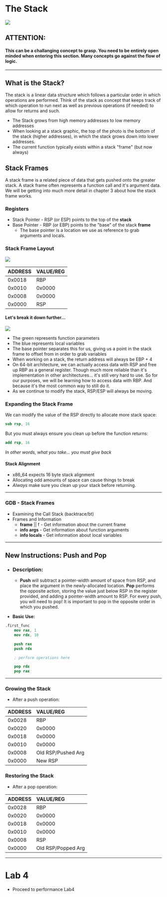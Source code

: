 # The Stack

![](/imgs/stack.jpg)

## ATTENTION:
#### This can be a challanging concept to grasp. You need to be entirely open minded when entering this section. Many concepts go against the flow of logic. 

---

## What is the Stack?
The stack is a linear data structure which follows a particular order in which operations are performed. Think of the stack as concept that keeps track of which operation to run next as well as previous operations (if needed) to allow for returns and such. 

* The Stack grows from high memory addresses to low memory addresses
* When looking at a stack graphic, the top of the photo is the bottom of the stack (higher addresses), in which the stack grows down into lower addresses. 
* The current function typically exists within a stack "frame" (but now always) 

## Stack Frames
A stack frame is a related piece of data that gets pushed onto the greater stack. A stack frame often represents a function call and it's argument data. We will be getting into much more detail in chapter 3 about how the stack frame works. 

### Registers
* Stack Pointer - RSP (or ESP) points to the top of the **stack** 
* Base Pointer - RBP (or EBP) points to the "base" of the stack **frame**
    * The base pointer is a location we use as reference to grab arguments and locals. 

### Stack Frame Layout

![](/imgs/stack1.png)

| **ADDRESS** | **VALUE/REG** |
| :--- | :--- |
| 0x0018 | RBP |
| 0x0010 | 0x0000 |
| 0x0008 | 0x0000 |
| 0x0000 | RSP |

#### Let's break it down further...

![](/imgs/stack2.png)

* The green represents function parameters
* The blue represents local variables
* The base pointer separates this for us, giving us a point in the stack frame to offset from in order to grab variables
* When working on a stack, the return address will always be EBP + 4
* On 64-bit architecture, we can actually access data with RSP and free up RBP as a general register. Though much more reliable than it's implementation in other architectures... it's still very hard to use. So for our purposes, we will be learning how to access data with RBP. And because it's the most common way to still do it. 
* As we continue to modify the stack, RSP/ESP will always be moving. 

### Expanding the Stack Frame

We can modify the value of the RSP directly to allocate more stack space:

```nasm
sub rsp, 16
```

But you must always ensure you clean up before the function returns:

```nasm
add rsp, 16
```

*In other words, what you take... you must give back*

#### Stack Alignment

* x86\_64 expects 16 byte stack alignment
* Allocating odd amounts of space can cause things to break
* *Always* make sure you clean up your stack before returning. 

---

### GDB - Stack Frames

* Examining the Call Stack (backtrace/bt)
* Frames and Information
    * **frame** || f - Get information about the current frame
    * **info args** - Get information about function arguments
    * **info locals** - Get information about local variables

---

## New Instructions: Push and Pop

* ### Description:
    * **Push** will subtract a pointer-width amount of space from RSP, and place the argument in the newly-allocated location. **Pop** performs the opposite action, storing the value just below RSP in the register provided, and adding a pointer-width amount to RSP. For every push, you will need to pop! It is important to pop in the opposite order in which you pushed. 

* **Basic Use:**

```nasm
.first_func
    mov rax, 1
    mov rdx, 10

    push rax
    push rdx

    ; perform operations here

    pop rdx
    pop rax
```

---

### Growing the Stack

* After a push operation:

| **ADDRESS** | **VALUE/REG** |
| :--- | :--- |
| 0x0028 | RBP |
| 0x0020 | 0x0000 |
| 0x0018 | 0x0000 |
| 0x0010 | 0x0000 |
| 0x0008 | Old RSP/Pushed Arg | 
| 0x0000 | New RSP | 

### Restoring the Stack

* After a pop operation:

| **ADDRESS** | **VALUE/REG** |
| :--- | :--- |
| 0x0028 | RBP |
| 0x0020 | 0x0000 |
| 0x0018 | 0x0000 |
| 0x0010 | 0x0000 |
| 0x0008 | RSP | 
| 0x0000 | Old RSP/Popped Arg | 

---

# Lab 4

* Proceed to performance Lab4
